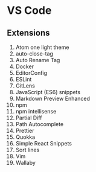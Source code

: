 # VS Code

## Extensions

1. Atom one light theme
1. auto-close-tag
1. Auto Rename Tag
1. Docker
1. EditorConfig
1. ESLint
1. GitLens
1. JavaScript (ES6) snippets
1. Markdown Preview Enhanced
1. npm 
1. npm intellisense
1. Partial Diff
1. Path Autocomplete
1. Prettier
1. Quokka
1. Simple React Snippets
1. Sort lines
1. Vim
1. Wallaby



